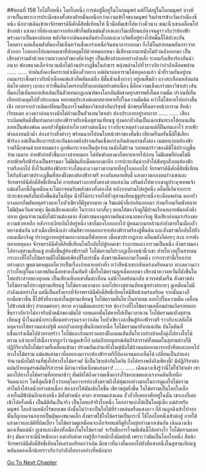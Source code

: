 ##ตอนที่ 156 ใบไม้ใบหนึ่ง โลกใบหนึ่ง
การต่อสู้นี้อยู่ในโลกมนุษย์ แต่ก็ไม่อยู่ในโลกมนุษย์ บางทีอาจเป็นเพราะการประมือของทั้งสองฝ่ายนั้นเหนือกว่าความเข้าใจของมนุษย์
ริมลำธารข้างวัดเก่าเมืองซีหนิง นักบวชเดินเข้าหาจักรพรรดินีศักดิ์สิทธิ์เทียนไห่ นิ้วมือทิ่มเข้าใส่หว่างคิ้วนาง
ขณะนิ้วเขาเคลื่อนไปข้างหน้า แสงดาวที่ส่องลงมาจากท้องฟ้าก็พลันหม่นมัวลงและเริ่มเปลี่ยนแปลงจนดูราวกับว่าท้องฟ้าพร่างดาวเป็นของปลอม
พลังจิตจากดินแดนอันห่างไกลและดวงจิตที่อยู่ห่างไปหมื่นลี้ได้ปะทะกันโดยตรง แผ่คลื่นพลังที่มองไม่เห็นทว่าแข็งแกร่งเหนือจินตนาการออกมา
กิ่งไม้ในสายลมพลันกระจายตัวออก ไกลออกไปบนยอดเขาที่ปกคลุมไปด้วยหมอกหนา มีเสียงมากมายนับไม่ถ้วนดังออกมา
เป็นเสียงคำรามต่ำด้วยความหวาดกลัวของสัตว์อสูร เป็นเสียงล่าถอยอย่างบ้าคลั่ง ระคนกับเสียงร้องอันน่าอนาถ
ฟองขนาดเล็กจำนวนนับไม่ถ้วนปรากฏขึ้นในลำธาร พลุ่งพล่านไปทั่วราวกับว่ากำลังเดือดพล่าน
……
……
ห่าฝนยังคงซัดกระหน่ำเมืองลั่วหยาง แต่ฝนรอบอารามได้หยุดลงแล้ว น้ำที่รวมกันอยู่บนถนนกระเพื่อมราวกับน้ำเดือดแต่แล้วก็พลันแน่นิ่ง มีชั้นน้ำแข็งบางๆ อยู่บนพื้นผิว
แรงสะเทือนหลังแผ่นดินไหวค่อยๆ เบาลง ทว่าพื้นดินโดยรอบก็ยังคงถล่มอย่างต่อเนื่อง
นี่คือความแข็งแกร่งของวิชาเต๋า
เส้นที่มองไม่เห็นหลายสิบเส้นเป็นตัวแทนกฎเกณฑ์ของโลกอันตัดขาดทุกสรรพสิ่งในความมืด ปราณที่เย็นเยียบปกคลุมไปทั่วท้องถนน
หยกสมประสงค์แตกสลายหายไปในความมืดมิด ทว่าไม่ได้หายไปอย่างสิ้นเชิง กลายจากร่างเดิมเปลี่ยนเป็นการโจมตีของวิชาเต๋าอันบริสุทธิ์
นักพรตจี้ยืนตรงหน้าอาราม สีหน้าเรียบเฉย ดวงดาวอ่อนจางนับไม่ถ้วนเป็นตัวแทนวิชาเต๋า ส่องประกายอยู่รอบกาย
……
……
เสียงระเบิดพลันดังขึ้นท่ามกลางท้องฟ้าราตรีเหนือสุสานเทียนซู
ทุ่งดอกบัวอันเป็นเฉกเช่นทะเลใต้ถนนเสินลอยเป็นฟองฟอด ดอกบัวที่ชูช่อส่ายไหวอย่างต่อเนื่อง ราวกับจะหลุดร่วงลงมาแต่ก็ฝืนทนเอาไว้
สายฟ้าฟาดลงบนผิวน้ำ ส่องสว่างสิ่งต่างๆ พร้อมฉายไปบนใบหน้าชราของฮั่นชิง
เสียงครืนครั่นนี้มิใช่เสียงฟ้าร้อง แต่เป็นเสียงการปะทะกันของพลังปราณอันแข็งแกร่งเกินต้านทานทั้งสอง
เมฆหนาบนท้องฟ้าราตรีฉีกขาดด้วยสายลมแรง ถูกพัดกระจายเป็นปุยจำนวนนับไม่ถ้วน รอยแตกร้าวของมิติได้ปรากฏขึ้นจำนวนมาก
สายฟ้าก่อตัวขึ้นกลางสายหมอก ไม่ทันฟาดลงมาก็สลายหายไปก่อน
ไม่มีเมฆก็ย่อมไม่มีสายฟ้าหรือฟ้าร้องเป็นธรรมดา ไม่มีฝนสักเม็ดตกลงมาอีก
การปะทะอันน่ากลัวได้ขับทุกสิ่งบนท้องฟ้าราตรีออกไป ทิ้งไว้แต่ท้องฟ้ากระจ่างใสและดวงดาวมากมายที่อยู่ไกลออกไป
จักรพรรดินีศักดิ์สิทธิ์เทียนไห่กับสังฆราชปรากฏขึ้นที่สองฝั่งของท้องฟ้าราตรี หางกันหลายสิบลี้
แสงดาวตกลงบนร่างเขาและจักรพรรดินีศักดิ์สิทธิ์เทียนไห่ อาบย้อมร่างกายทั้งสองด้วยแสงเงิน เสริมส่งให้พวกเขาดูประดุจเทพเจ้า
แม้แต่โลกนี้ก็ดูเหมือนจะไม่อาจทนรับพลังของทั้งสองได้
หลังจากผ่านไปครู่หนึ่ง คลื่นที่เกิดจากการปะทะของพลังก็มาถึงพื้นดินในที่สุด
น้ำที่ได้กระจายไปทั่วสุสานเทียนซูดูประหนึ่งจะเดือดพล่าน ดอกบัวบางดอกก็พลันหลุดร่วงและใบบัวเขียวก็มีรูมากมาย
ณ ริมแม่น้ำที่เอ่อล้นออกมา บ้านเรือนเริ่มพังทลาย ไม่มีฝุ่นควันพวยพุ่ง มีแต่เสียงแตกหัก
ในระยะเวลาสั้นๆ ตอนใต้ของจิงตูก็มีบ้านเรือนหลายพันหลังพังทลาย ผู้คนจำนวนนับไม่ถ้วนต้องตาย
สังฆราชมองดูสภาพอันน่าอนาถของจิงตู ฟังเสียงอ่อนแรงร้องขอความช่วยเหลือ หลังจากเงียบงันไปครู่หนึ่ง เขาก็มองไกลออกไป
ผู้คนมากมายล้วนกำลังตายในเมืองลั่วหยางเช่นกัน แล้วเมืองซีหนิงเล่า
เส้นสีขาวทอดออกจากท้องฟ้าราตรีลงสู่พื้นดิน และสังฆราชก็กลับไปยังถนนเมืองจิงตู ปรากฏกายอยู่ท่ามกลางถนนที่พังทลาย
เมื่อเขาปรากฏกาย คลื่นพลังก็ค่อยๆ สงบ การพังทลายหยุดลง
จักรพรรดินีศักดิ์สิทธิ์เทียนไห่ก็กลับไปสู่ยอดเขา ร่างกายและเงารวมเป็นหนึ่ง
สังฆราชมองไปทางสุสานเทียนซู ยกมือขึ้นสู่ท้องฟ้าราตรี ใบไม้ครามก็ปรากฏเบื้องหน้านิ้วเขา ส่ายไหวอยู่ในสายลม
กระถางที่ใส่ใบไม้ครามมีใบไม้แค่เพียงสี่ใบเท่านั้น
สังฆราชเด็ดออกมาใบหนึ่ง
การกระทำนี้เรียบง่ายอย่างมาก พูดตามเหตุผลก็ควรเป็นเรื่องง่ายดายอย่างยิ่ง ทว่าสีหน้าเขากลับเคร่งเครียดมาก ทะเลดวงดาวกว้างใหญ่ในดวงตาพลันเฉื่อยชาลงในทันที
เมื่อใบไม้ครามถูกเด็ดออกมา เสียงน่าหวาดหวั่นก็ดังขึ้นในโสตประสาทของทุกคน
เป็นเสียงเทือกเขาสั่นสะเทือน แม่น้ำไหลย้อนกลับ สวรรค์พังครืน
สังฆราชส่งใบไม้ครามไปทางสุสานเทียนซู
ใบไม้ครามเบามาก ลอยไปทางสุสานเทียนซูอย่างสบายๆ ดูเหมือนไม่มีกำลังแต่อย่างใด
แต่นี่เป็นครั้งแรกที่จักรพรรดินีศักดิ์สิทธิ์เทียนไห่มีสีหน้าเคร่งเครียด จากนั้นนางก็ยกมือขวาขึ้น ชี้ไปยังที่บางแห่งในสุสานเทียนซู
ใบไม้ครามสั่นไหวในสายลม ลอยไปในความมืด เคลื่อนไปข้างหน้าช้าๆ
สายลมค่อยๆ สลาย ความมืดแตกกระจาย ช่องว่างที่ใบไม้ครามเคลื่อนผ่านเกิดรอยแยกขึ้นราวกับว่าไม่อาจรับน้ำหนักของมันได้ รอยแตกนั้นไม่หายไปเป็นเวลานาน
ใบไม้ครามมาถึงสุสานเทียนซู
น้ำในแม่น้ำกระเพื่อมอย่างรุนแรงกว่าเดิม ใบบัวเขียวงอกขึ้นสู่ท้องฟ้าราตรี ราวกับจะสลัดให้หลุดจากโซ่ตรวนแห่งปฐพี ดอกบัวลอยสูงขึ้นอีกหลายฉื่อ
ใบไม้ครามมายังถนนเสิน
บันไดหินที่แข็งแกร่งเต็มไปด้วยรอยร้าว ใบไม้และก้อนกรวดสองฝั่งถนนเสินสั่นไหวอย่างบ้าคลั่งมุ่งไปทางใบไม้คราม แล้วหายไปเนื่องจากถูกวังวนดูดเข้าไป
แผ่นป้ายอนุสรณ์คัมภีร์สวรรค์ทั้งหมดในสุสานต่างก็มีปฏิกิริยากับใบไม้ครามที่เคลื่อนเข้ามา ปราณอันเก่าแก่ยิ่งใหญ่นับไม่ถ้วนแผ่ออกมาจากป่าทึบและลอยไปทางใบไม้คราม
แม้แต่แสงดาวที่ลอยลงมาจากท้องฟ้าราตรีก็บิดงอจนมองเห็นได้ เปลี่ยนเป็นลำแสงจำนวนนับไม่ถ้วนที่พุ่งไปทางใบไม้คราม!
นี่เป็นวิชาเต๋าอันใดกัน ถึงได้ทรงพลังถึงเพียงนี้! มีปฏิกิริยาต่อแผ่นป้ายอนุสรณ์คัมภีร์สวรรค์ มีอำนาจบิดเบือนแสงดาว!
……
……
เฉินฉางเซิงรู้ว่านี่ไม่ใช่วิชาเต๋า
เขามองไปทางใบไม้ครามที่ลอยมาช้าๆ สัมผัสได้ถึงความแข็งแกร่งไร้ขอบเขตและแรงกดดันที่เหนือจินตนาการ ในที่สุดก็เข้าใจว่าเหตุใดอาจารย์อาสังฆราชถึงได้ทุ่มเทอย่างมากในการดูแลใบไม้คราม ทำไมถึงได้รดน้ำอย่างต่อเนื่อง ต้องการให้มันเติบโตขึ้น เขียวชอุ่มยิ่งขึ้น
ใบไม้ครามเป็นโลกใบเล็ก ภายในมีฟ้าดินอีกแห่งหนึ่ง มีทั้งตำหนัก ศาลา สายลมแสงแดด
ลั่วลั่วก็เคยอาศัยอยู่ในนั้น เขาเองก็เคยเข้าไปครั้งหนึ่ง
เป็นมิติอันเป็นจริง เป็นโลกแท้จริงใบหนึ่ง โลกอาจแบ่งได้เป็นใหญ่เล็ก แต่สำหรับมนุษย์ โลกล้วนหนักไร้ขอบเขต
ดังนั้นไม่ว่าจะเป็นใบไม้ที่ร่วงหล่นหรือแสงดาว ก็ล้วนถูกดึงเข้าไปจากนั้นก็ถูกบดจนกลายเป็นฝุ่นผงขนาดเล็ก
สังฆราชใช้ใบไม้ครามเป็นกระบี่ ใช้โลกใบหนึ่งเข้าต่อสู้
ภายใต้แสงดาวและมิติที่บิดเบี้ยว ใบไม้ครามดูเหมือนจะเล็กจ้อยแต่ก็ดูยิ่งใหญ่อย่างมากเช่นกัน
เฉินฉางเซิงมองเห็นแม่น้ำ ภูเขาและเมืองทั้งเมืองในใบไม้คราม!
จะรับมือการโจมตีเช่นนี้ได้อย่างไร
ใบไม้ครามลอยช้าๆ มันควรจะมีน้ำหนักเบา แต่กลับส่งความรู้สึกว่าหนักอึ้งผิดปกติ
เพราะว่ามันเป็นโลกใบหนึ่ง
สีหน้าจักรพรรดินีศักดิ์สิทธิ์เทียนไห่เคร่งเครียดกว่าเดิม
มือขวาที่นางยื่นออกไปยังที่แห่งหนึ่งในสุสานเทียนซูพลันลดลงเล็กน้อยราวกับว่ากำลังถือบางอย่างที่หนักมาก


[Go To Next Chapter]( ./666.md)